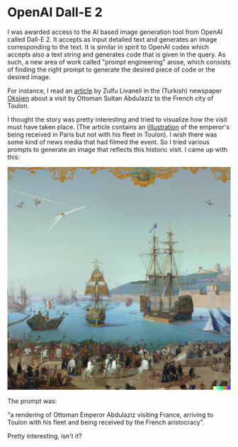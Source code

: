 # OpenAI Dall-E 2

I was awarded access to the AI based image generation tool from OpenAI called Dall-E 2. 
It accepts as input detailed text and generates an image corresponding to the text. 
It is similar in spirit to OpenAI codex which accepts also a text string and generates code that is given in the query. 
As such, a new area of work called "prompt engineering" arose, which consists of finding the right prompt to generate the desired piece of code or the desired image.

For instance, I read an [article](https://gazeteoksijen.com/yazarlar/zulfu-livaneli/abdulhamidin-paris-macerasi-158546) by Zulfu Livaneli in the (Turkish) newspaper [Oksijen](https://gazeteoksijen.com) about a visit by Ottoman Sultan Abdulaziz to the French city of Toulon.

I thought the story was pretty interesting and tried to visualize how the visit must have taken place. (The article contains an [illlustration](https://i.gazeteoksijen.com/storage/files/images/2022/07/28/unnamed-pISy.jpg) of the emperor's being received in Paris but not with his fleet in Toulon). I wish there was some kind of news media that had filmed the event. 
So I tried various prompts to generate an image that reflects this historic visit. 
I came up with this:

![Dall-e 2 illustration](./figure1.png)

The prompt was:

"a rendering of Ottoman Emperor Abdulaziz visiting France, arriving to Toulon with his fleet and being received by the French aristocracy".

Pretty interesting, isn't it?
